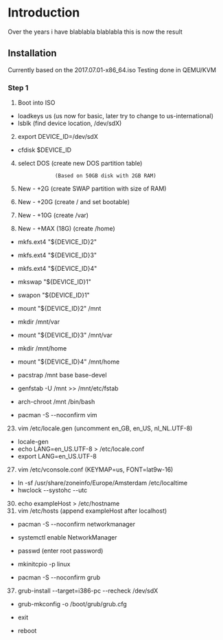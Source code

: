 # Introduction

Over the years i have blablabla
blablabla this is now the result

## Installation

Currently based on the 2017.07.01-x86\_64.iso
Testing done in QEMU/KVM

### Step 1

1. 	Boot into ISO
* loadkeys us				(us now for basic, later try to change to us-international)
* lsblk					(find device location, /dev/sdX)
2.	export DEVICE\_ID=/dev/sdX
* cfdisk $DEVICE\_ID
4. 	select DOS			(create new DOS partition table)

					(Based on 50GB disk with 2GB RAM)
5. 	New - +2G			(create SWAP partition with size of RAM)
6. 	New - +20G			(create / and set bootable)
7. 	New - +10G			(create /var)
8. 	New - +MAX (18G)		(create /home)

* mkfs.ext4 	"${DEVICE\_ID}2"
* mkfs.ext4 	"${DEVICE\_ID}3"
* mkfs.ext4 	"${DEVICE\_ID}4"
* mkswap 	"${DEVICE\_ID}1"
* swapon	"${DEVICE\_ID}1"
* mount "${DEVICE\_ID}2" /mnt
* mkdir /mnt/var
* mount "${DEVICE\_ID}3" /mnt/var
* mkdir /mnt/home
* mount "${DEVICE\_ID}4" /mnt/home

* pacstrap /mnt base base-devel
* genfstab -U /mnt >> /mnt/etc/fstab
* arch-chroot /mnt /bin/bash

* pacman -S --noconfirm vim
23.	vim /etc/locale.gen 			(uncomment en\_GB, en\_US, nl\_NL.UTF-8)
* locale-gen
* echo LANG=en\_US.UTF-8 > /etc/locale.conf
* export LANG=en\_US.UTF-8
27.	vim /etc/vconsole.conf			(KEYMAP=us, FONT=lat9w-16)

* ln -sf /usr/share/zoneinfo/Europe/Amsterdam /etc/localtime
* hwclock --systohc --utc

30. echo exampleHost > /etc/hostname
31. vim /etc/hosts				(append exampleHost after localhost)

* pacman -S --noconfirm networkmanager
* systemctl enable NetworkManager
* passwd					(enter root password)

* mkinitcpio -p linux

* pacman -S --noconfirm grub
37. grub-install --target=i386-pc --recheck /dev/sdX
* grub-mkconfig -o /boot/grub/grub.cfg

* exit
* reboot
